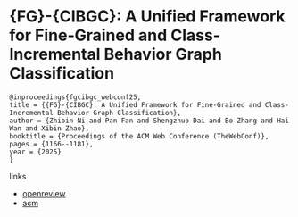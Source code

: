# {FG}-{CIBGC}: A Unified Framework for Fine-Grained and Class-Incremental Behavior Graph Classification

```
@inproceedings{fgcibgc_webconf25,
title = {{FG}-{CIBGC}: A Unified Framework for Fine-Grained and Class-Incremental Behavior Graph Classification},
author = {Zhibin Ni and Pan Fan and Shengzhuo Dai and Bo Zhang and Hai Wan and Xibin Zhao},
booktitle = {Proceedings of the ACM Web Conference (TheWebConf)},
pages = {1166--1181},
year = {2025}
}
```

links
- [openreview](https://openreview.net/forum?id=1MrGgYF5YF)
- [acm](https://dl.acm.org/doi/10.1145/3696410.3714960)
